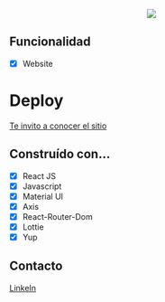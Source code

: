 <p align="center">
  <img src="https://user-images.githubusercontent.com/63796774/151447347-fec8d6f9-23d1-4343-bdc3-73d3bd9c8d95.png">
</p>

## Funcionalidad
- [x] Website
# Deploy

[Te invito a conocer el sitio ](https://jump-streaming.netlify.app)


## Construído con…

- [x] React JS
- [x] Javascript
- [x] Material UI
- [x] Axis
- [x] React-Router-Dom
- [x] Lottie
- [x] Yup

## Contacto

[LinkeIn](https://www.linkedin.com/in/lauriacunia/)

